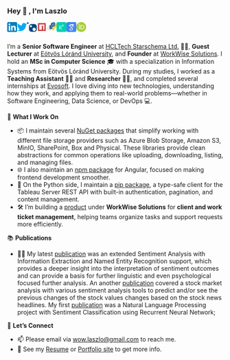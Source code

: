 ### Hey 👋 , I'm Laszlo

<a href="https://www.linkedin.com/in/laszlo-nemes/">
  <img align="left" alt="NemesLaszlo's LinkdeIn" width="23px" src="https://github.com/NemesLaszlo/NemesLaszlo/blob/master/icons/linkedin.svg" />
</a>
<a href="https://twitter.com/Leslie_Nemes">
  <img align="left" alt="NemesLaszlo's Twitter" width="23px" src="https://github.com/NemesLaszlo/NemesLaszlo/blob/master/icons/twitter.svg" />
</a>
<a href="https://www.nuget.org/profiles/NemesLaszlo">
  <img align="left" alt="NemesLaszlo's Nuget" width="23px" src="https://github.com/NemesLaszlo/NemesLaszlo/blob/master/icons/nuget.svg" />
</a>
<a href="https://www.npmjs.com/~nemeslaszlo">
  <img align="left" alt="NemesLaszlo's Npm" width="23px" src="https://github.com/NemesLaszlo/NemesLaszlo/blob/master/icons/npm.svg" />
</a>
<a href="https://pypi.org/user/nemeslaszlo/">
  <img align="left" alt="NemesLaszlo's Pip" width="23px" src="https://github.com/NemesLaszlo/NemesLaszlo/blob/master/icons/pip.svg" />
</a>
<a href="https://www.researchgate.net/profile/Laszlo-Nemes-4">
  <img align="left" alt="NemesLaszlo's ResearchGate" width="23px" src="https://github.com/NemesLaszlo/NemesLaszlo/blob/master/icons/researchgate.svg" />
</a>
<a href="https://scholar.google.hu/citations?user=Q3FgtVUAAAAJ&hl=en">
  <img align="left" alt="NemesLaszlo's Google Scholar" width="23px" src="https://github.com/NemesLaszlo/NemesLaszlo/blob/master/icons/google_scholar.svg" />
</a>
<a href="https://orcid.org/0000-0001-6167-9369/">
  <img align="left" alt="NemesLaszlo's Orcid" width="23px" src="https://github.com/NemesLaszlo/NemesLaszlo/blob/master/icons/orcid.svg" />
</a>

<br />
<br />

I’m a **Senior Software Engineer** at [HCLTech Starschema Ltd.](https://starschema.com/) 👨‍💻, **Guest Lecturer** at [Eötvös Lóránd University](https://www.inf.elte.hu/), and **Founder** at [WorkWise Solutions](https://workwise-solutions.net/). I hold an **MSc in Computer Science** 🎓 with a specialization in Information Systems from Eötvös Lóránd University. During my studies, I worked as a **Teaching Assistant** 👨‍🏫 and **Researcher** 👨‍🔬, and completed several internships at [Evosoft](https://www.evosoft.hu/). I love diving into new technologies, understanding how they work, and applying them to real-world problems—whether in Software Engineering, Data Science, or DevOps 💻.

 🔧 **What I Work On**
 
- 📦 I maintain several [NuGet packages](https://www.nuget.org/profiles/NemesLaszlo) that simplify working with different file storage providers such as Azure Blob Storage, Amazon S3, MinIO, SharePoint, Box and Physical. These libraries provide clean abstractions for common operations like uploading, downloading, listing, and managing files.
- 🌐 I also maintain an [npm package](https://www.npmjs.com/~nemeslaszlo) for Angular, focused on making frontend development smoother.
- 🐍 On the Python side, I maintain a [pip package](https://pypi.org/project/tableau-api-client/), a type-safe client for the Tableau Server REST API with built-in authentication, pagination, and content management.
- 🛠️ I’m building a [product](https://workwise-solutions.net/products) under **WorkWise Solutions** for **client and work ticket management**, helping teams organize tasks and support requests more efficiently.

📚 **Publications**

- 👨‍💻 My latest [publication](https://www.mdpi.com/2076-3417/11/22/11017) was an extended Sentiment Analysis with Information Extraction and Named Entity Recognition support, which provides a deeper insight into the interpretation of sentiment outcomes and can provide a basis for further linguistic and even psychological focused further analysis. An another [publication](https://www.tandfonline.com/doi/full/10.1080/24751839.2021.1874252) covered a stock market analysis with various sentiment analysis tools to predict and/or see the previous changes of the stock values changes based on the stock news headlines. My first [publication](https://www.tandfonline.com/doi/full/10.1080/24751839.2020.1790793) was a Natural Language Processing project with Sentiment Classification using Recurrent Neural Network;

💬 **Let’s Connect**

- 📫 Please email via wow.laszlo@gmail.com to reach me.
- 📝 See my [Resume](https://laszlonemes.com/assets/CV%20-Eng.pdf) or [Portfolio site](https://laszlonemes.com) to get more info.

